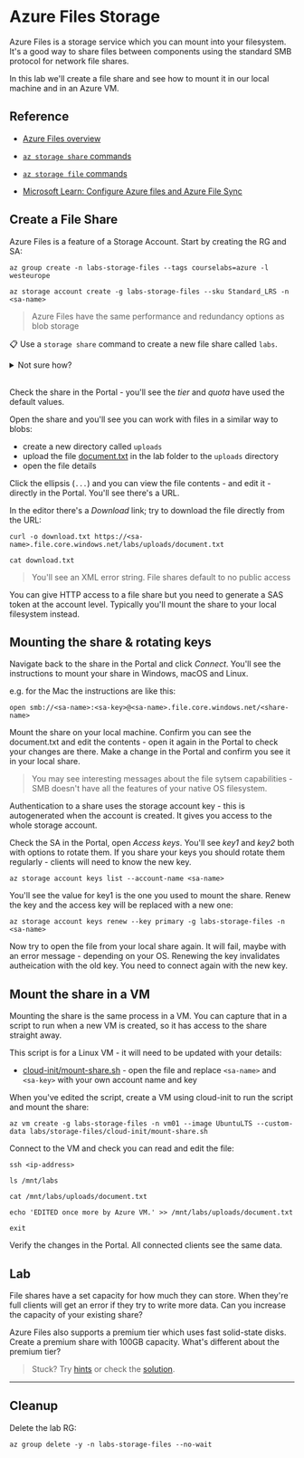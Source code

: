 # Azure Files Storage

Azure Files is a storage service which you can mount into your filesystem. It's a good way to share files between components using the standard SMB protocol for network file shares.

In this lab we'll create a file share and see how to mount it in our local machine and in an Azure VM.

## Reference

- [Azure Files overview](https://docs.microsoft.com/en-gb/azure/storage/files/storage-files-introduction)

- [`az storage share` commands](https://docs.microsoft.com/en-us/cli/azure/storage/share?view=azure-cli-latest)

- [`az storage file` commands](https://docs.microsoft.com/en-us/cli/azure/storage/file?view=azure-cli-latest)

- [Microsoft Learn: Configure Azure files and Azure File Sync](https://docs.microsoft.com/en-us/learn/modules/configure-azure-files-file-sync/)

## Create a File Share

Azure Files is a feature of a Storage Account. Start by creating the RG and SA:

```
az group create -n labs-storage-files --tags courselabs=azure -l westeurope 

az storage account create -g labs-storage-files --sku Standard_LRS -n <sa-name>
```

> Azure Files have the same performance and redundancy options as blob storage

📋 Use a `storage share` command to create a new file share called `labs`.

<details>
  <summary>Not sure how?</summary>

```
az storage share create --help

az storage share create -n labs --account-name <sa-name>
```

</details><br/>

Check the share in the Portal - you'll see the _tier_ and _quota_ have used the default values.

Open the share and you'll see you can work with files in a similar way to blobs:

- create a new directory called `uploads`
- upload the file [document.txt](/labs/storage-files/document.txt) in the lab folder to the `uploads` directory
- open the file details

Click the ellipsis (`...`) and you can view the file contents - and edit it - directly in the Portal. You'll see there's a URL. 

In the editor there's a _Download_ link; try to download the file directly from the URL:

```
curl -o download.txt https://<sa-name>.file.core.windows.net/labs/uploads/document.txt

cat download.txt
```

> You'll see an XML error string. File shares default to no public access

You can give HTTP access to a file share but you need to generate a SAS token at the account level. Typically you'll mount the share to your local filesystem instead.

## Mounting the share & rotating keys

Navigate back to the share in the Portal and click _Connect_. You'll see the instructions to mount your share in Windows, macOS and Linux.

e.g. for the Mac the instructions are like this:

```
open smb://<sa-name>:<sa-key>@<sa-name>.file.core.windows.net/<share-name>
```

Mount the share on your local machine. Confirm you can see the document.txt and edit the contents - open it again in the Portal to check your changes are there. Make a change in the Portal and confirm you see it in your local share.

> You may see interesting messages about the file sytsem capabilities - SMB doesn't have all the features of your native OS filesystem.

Authentication to a share uses the storage account key - this is autogenerated when the account is created. It gives you access to the whole storage account.

Check the SA in the Portal, open _Access keys_. You'll see _key1_ and _key2_ both with options to rotate them. If you share your keys you should rotate them regularly - clients will need to know the new key.

```
az storage account keys list --account-name <sa-name>
```

You'll see the value for key1 is the one you used to mount the share. Renew the key and the access key will be replaced with a new one:

```
az storage account keys renew --key primary -g labs-storage-files -n <sa-name> 
```

Now try to open the file from your local share again. It will fail, maybe with an error message - depending on your OS. Renewing the key invalidates autheication with the old key. You need to connect again with the new key.

## Mount the share in a VM

Mounting the share is the same process in a VM. You can capture that in a script to run when a new VM is created, so it has access to the share straight away.

This script is for a Linux VM - it will need to be updated with your details:

- [cloud-init/mount-share.sh](/labs/storage-files/cloud-init/mount-share.sh) - open the file and replace `<sa-name>` and `<sa-key>` with your own account name and key

When you've edited the script, create a VM using cloud-init to run the script and mount the share:

```
az vm create -g labs-storage-files -n vm01 --image UbuntuLTS --custom-data labs/storage-files/cloud-init/mount-share.sh
```

Connect to the VM and check you can read and edit the file:

```
ssh <ip-address>

ls /mnt/labs

cat /mnt/labs/uploads/document.txt

echo 'EDITED once more by Azure VM.' >> /mnt/labs/uploads/document.txt

exit
```

Verify the changes in the Portal. All connected clients see the same data.

## Lab

File shares have a set capacity for how much they can store. When they're full clients will get an error if they try to write more data. Can you increase the capacity of your existing share?

Azure Files also supports a premium tier which uses fast solid-state disks. Create a premium share with 100GB capacity. What's different about the premium tier?

> Stuck? Try [hints](hints.md) or check the [solution](solution.md).

___

## Cleanup

Delete the lab RG:

```
az group delete -y -n labs-storage-files --no-wait
```